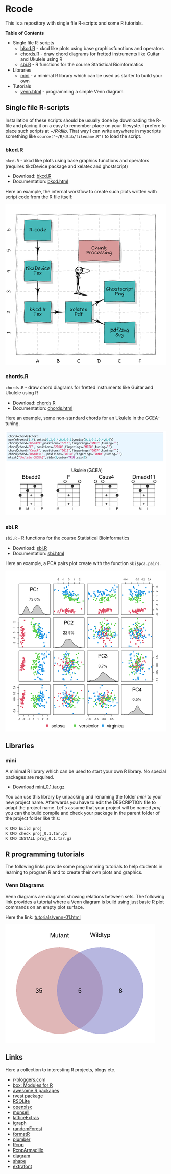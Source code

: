 # Rcode

This is a repository with single file R-scripts and some R tutorials.

**Table of Contents**

* Single file R-scripts
    * [bkcd.R](#bkcd)  - xkcd like plots using base graphicsfunctions and operators
    * [chords.R](#chords) - draw chord diagrams for fretted instruments like Guitar and Ukulele using R
    * [sbi.R](#sbi)  - R functions for the course Statistical Bioinformatics
* Libraries
    * [mini](#mini) - a minimal R library which can be used as starter to build your own
* Tutorials
    * [venn.html](#venn) - programming a simple Venn diagram
    
## Single file R-scripts
  
Installation of these scripts should be usually done by downloading the R-file
and placing it on a easy to remember place on your filesyste. I prefere to
place such scripts at *~/R/dlib*. That way I can write anywhere in myscripts
something like `source("~/R/dlib/filename.R")` to load the script.


### bkcd.R
<a name="bkcd"> </a>

`bkcd.R`  - xkcd like plots using base graphics functions and operators (requires tikzDevice package and xelatex and ghostscript)

* Download: [bkcd.R](https://raw.githubusercontent.com/mittelmark/Rcode/main/bkcd/bkcd.R)
* Documentation: [bkcd.html](https://htmlpreview.github.io/?https://github.com/mittelmark/Rcode/blob/master/bkcd/bkcd.html)

Here an example, the internal workflow to create such plots written with script code from the R file itself:

![](bkcd/tikz-flowchart.png)

### chords.R
<a name="chords"> </a>

`chords.R`  - draw chord diagrams for fretted instruments like Guitar and Ukulele using R

* Download: [chords.R](https://raw.githubusercontent.com/mittelmark/Rcode/main/chords/chords.R)
* Documentation: [chords.html](https://htmlpreview.github.io/?https://github.com/mittelmark/Rcode/blob/master/chords/chords.html)

Here an example, some non-standard chords for an Ukulele in the GCEA-tuning.

![](chords/uke-chords.png)


### sbi.R
<a name="sbi"> </a>

`sbi.R`  - R functions for the course Statistical Bioinformatics

* Download: [sbi.R](https://raw.githubusercontent.com/mittelmark/Rcode/main/sbi/sbi.R)
* Documentation: [sbi.html](https://htmlpreview.github.io/?https://github.com/mittelmark/Rcode/blob/master/sbi/sbi.html)

Here an example, a PCA pairs plot create with the function `sbi$pca.pairs`.

![](sbi/pca.png)

## Libraries

### mini

A minimal R library which can be used to start your own R library. No special packages are required.

* Download [mini_0.1.tar.gz](https://github.com/mittelmark/Rcode/raw/main/libs/mini_0.1.tar.gz)

You can use this library by unpacking and renaming the folder *mini* to your
new project name. Afterwards you have to edit the DESCRIPTION file to adapt
the project name. Let's assume that your project will be named *proj* you can
the build compile and check your package in the parent folder of the project
folder like this:

```
R CMD build proj
R CMD check proj_0.1.tar.gz
R CMD INSTALL proj_0.1.tar.gz
```

## R programming tutorials

The following links provide some programming tutorials to help students in
learning to program R and to create their own plots and graphics.

### Venn Diagrams
<a name="venn"> </a>

Venn diagrams are diagrams showing relations between sets. The following link provides a tutorial where 
a Venn diagram is build using just basic R plot commands on an empty plot surface. 

Here the link: [tutorials/venn-01.html](https://htmlpreview.github.io/?https://github.com/mittelmark/Rcode/blob/master/tutorials/venn-01.html)

![](tutorials/venn-01.png)

## Links

Here a collection to interesting R projects, blogs etc.

* [r-bloggers.com](https://www.r-bloggers.com/)
* [box: Modules for R](https://github.com/klmr/box)
* [awesome R packages](https://github.com/qinwf/awesome-R)
* [rvest package](https://blog.rstudio.org/2014/11/24/rvest-easy-web-scraping-with-r/)
* [RSQLite](https://github.com/rstats-db/RSQLite)
* [openxlsx](https://github.com/awalker89/openxlsx)
* [munsell](https://github.com/cwickham/munsell)
* [latticeExtras](http://latticeextra.r-forge.r-project.org/)
* [igraph](http://igraph.org/)
* [randomForest](https://www.stat.berkeley.edu/~breiman/RandomForests/)
* [formatR](http://yihui.name/formatR/)
* [plumber](http://plumber.trestletech.com/)
* [Rcpp](http://www.rcpp.org/)
* [RcppArmadillo](https://github.com/RcppCore/RcppArmadillo)
* [diagram](https://cran.r-project.org/web/packages/diagram/index.html)
* [shape](https://cran.r-project.org/web/packages/shape/index.html)
* [extrafont](https://github.com/wch/extrafont)
